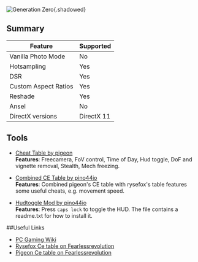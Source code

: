 ![Generation Zero](Images\gz_Header.png "Shot by pino44io"){.shadowed}

## Summary

Feature | Supported
--|--
Vanilla Photo Mode | No
Hotsampling | Yes
DSR | Yes
Custom Aspect Ratios | Yes
Reshade | Yes 
Ansel | No
DirectX versions | DirectX 11
 
## Tools

* [Cheat Table by pigeon](..\CheatTables\gz_pigeon.CT)  
**Features**: Freecamera, FoV control, Time of Day, Hud toggle, DoF and vignette removal, Stealth, Mech freezing.

* [Combined CE Table by pino44io](..\CheatTables\gz_pino44io.CT)  
**Features**: Combined pigeon's CE table with rysefox's table features some useful cheats, e.g. movement speed.

* [Hudtoggle Mod by pino44io](https://mega.nz/#!1AphWCzL!wpjsukcyaTk3hHmKZYAwsaDerFfJpCXtjt4U2ayYm_M)  
**Features**: Press `caps lock` to toggle the HUD. The file contains a readme.txt for how to install it.


##Useful Links

* [PC Gaming Wiki](https://pcgamingwiki.com/wiki/Generation_Zero)
* [Rysefox Ce table on Fearlessrevolution](http://fearlessrevolution.com/viewtopic.php?f=2&t=8953)
* [Pigeon Ce table on Fearlessrevolution](http://fearlessrevolution.com/viewtopic.php?f=4&t=8996&p=85100#p85100)


